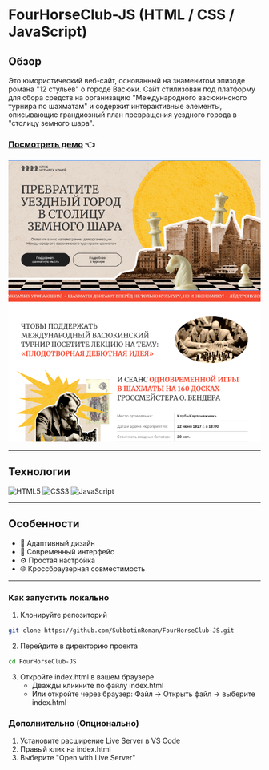 # FourHorseClub-JS (HTML / CSS / JavaScript)

## Обзор 

Это юмористический веб-сайт, основанный на знаменитом эпизоде романа "12 стульев" о городе Васюки. Сайт стилизован под платформу для сбора средств на организацию "Международного васюкинского турнира по шахматам" и содержит интерактивные элементы, описывающие грандиозный план превращения уездного города в "столицу земного шара".

### [Посмотреть демо](https://subbotinroman.github.io/FourHorseClub-JS/) :point_left:

<img alt="ToDo-List preview" src="./img/preview.png">

---

## Технологии 

![HTML5](https://img.shields.io/badge/html5-%23E34F26.svg?style=for-the-badge&logo=html5&logoColor=white)
![CSS3](https://img.shields.io/badge/css3-%231572B6.svg?style=for-the-badge&logo=css3&logoColor=white)
![JavaScript](https://img.shields.io/badge/JavaScript-323330?style=for-the-badge&logo=javascript&logoColor=F7DF1E)

---

## Особенности 

- 📱 Адаптивный дизайн
- 🎨 Современный интерфейс
- ⚙️ Простая настройка
- 🌐 Кроссбраузерная совместимость

---

### Как запустить локально

1. Клонируйте репозиторий

```bash
git clone https://github.com/SubbotinRoman/FourHorseClub-JS.git
```

2. Перейдите в директорию проекта

```bash
cd FourHorseClub-JS
```

3. Откройте index.html в вашем браузере
   - Дважды кликните по файлу index.html
   - Или откройте через браузер: Файл -> Открыть файл -> выберите index.html

### Дополнительно (Опционально)

1. Установите расширение Live Server в VS Code
2. Правый клик на index.html
3. Выберите "Open with Live Server"

